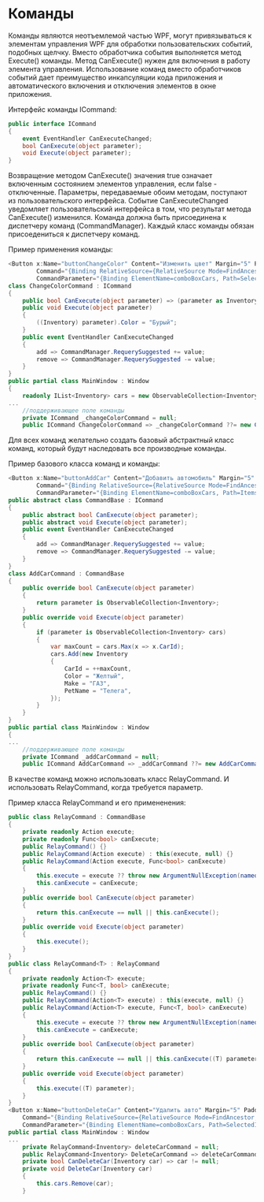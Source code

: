 # Команды

Команды являются неотъемлемой частью WPF, могут привязываться к элементам управления WPF для обработки пользовательских событий, подобных щелчку. Вместо обработчика события выполняется метод Execute() команды. Метод CanExecute() нужен для включения в работу элемента управления. Использование команд вместо обработчиков событий дает преимущество инкапсуляции кода приложения и автоматического включения и отключения элементов в окне приложения.

Интерфейс команды ICommand:

```csharp
public interface ICommand
{
    event EventHandler CanExecuteChanged;
    bool CanExecute(object parameter);
    void Execute(object parameter);
}
```

Возвращение методом CanExecute() значения true означает включенным состоянием элементов управления, если false - отключенные. Параметры, передаваемые обоим методам, поступают из пользовательского интерфейса. Событие CanExecuteChanged уведомляет пользовательский интерфейса в том, что результат метода CanExecute() изменился. Команда должна быть присоединена к диспетчеру команд (CommandManager). Каждый класс команды обязан присоедениться к диспетчеру команд.

Пример применения команды:

```csharp
<Button x:Name="buttonChangeColor" Content="Изменить цвет" Margin="5" Padding="4, 2"
        Command="{Binding RelativeSource={RelativeSource Mode=FindAncestor, AncestorType={x:Type Window}}, Path=ChangeColorCommand}"
        CommandParameter="{Binding ElementName=comboBoxCars, Path=SelectedItem}"/>
class ChangeColorCommand : ICommand
{
    public bool CanExecute(object parameter) => (parameter as Inventory) != null;
    public void Execute(object parameter)
    {
        ((Inventory) parameter).Color = "Бурый";
    }
    public event EventHandler CanExecuteChanged
    {
        add => CommandManager.RequerySuggested += value;
        remove => CommandManager.RequerySuggested -= value;
    }
}
public partial class MainWindow : Window
{
    readonly IList<Inventory> cars = new ObservableCollection<Inventory>(); //
...
    //поддерживающее поле команды
    private ICommand _changeColorCommand = null;
    public ICommand ChangeColorCommand => _changeColorCommand ??= new ChangeColorCommand();
```

Для всех команд желательно создать базовый абстрактный класс команд, который будут наследовать все производные команды.

Пример базового класса команд и команды:

```csharp
<Button x:Name="buttonAddCar" Content="Добавить автомобиль" Margin="5" Padding="4, 2"
        Command="{Binding RelativeSource={RelativeSource Mode=FindAncestor, AncestorType={x:Type Window}}, Path=AddCarCommand}"
        CommandParameter="{Binding ElementName=comboBoxCars, Path=ItemsSource}"/>
public abstract class CommandBase : ICommand
{
    public abstract bool CanExecute(object parameter);
    public abstract void Execute(object parameter);
    public event EventHandler CanExecuteChanged
    {
        add => CommandManager.RequerySuggested += value;
        remove => CommandManager.RequerySuggested -= value;
    }
}
class AddCarCommand : CommandBase
{
    public override bool CanExecute(object parameter)
    {
        return parameter is ObservableCollection<Inventory>;
    }
    public override void Execute(object parameter)
    {
        if (parameter is ObservableCollection<Inventory> cars)
        {
            var maxCount = cars.Max(x => x.CarId);
            cars.Add(new Inventory
            {
                CarId = ++maxCount,
                Color = "Желтый",
                Make = "ГАЗ",
                PetName = "Телега",
            });
        }
    }
}
public partial class MainWindow : Window
{
...
    //поддерживающее поле команды
    private ICommand _addCarCommand = null;
    public ICommand AddCarCommand => _addCarCommand ??= new AddCarCommand();
```

В качестве команд можно использовать класс RelayCommand. И использовать RelayCommand<T>, когда требуется параметр.
    
Пример класса RelayCommand и его примененения:

```csharp
public class RelayCommand : CommandBase
{
    private readonly Action execute;
    private readonly Func<bool> canExecute;
    public RelayCommand() {}
    public RelayCommand(Action execute) : this(execute, null) {}
    public RelayCommand(Action execute, Func<bool> canExecute)
    {
        this.execute = execute ?? throw new ArgumentNullException(nameof(execute));
        this.canExecute = canExecute;
    }
    public override bool CanExecute(object parameter)
    {
        return this.canExecute == null || this.canExecute();
    }
    public override void Execute(object parameter)
    {
        this.execute();
    }
}
public class RelayCommand<T> : RelayCommand
{
    private readonly Action<T> execute;
    private readonly Func<T, bool> canExecute;
    public RelayCommand() {}
    public RelayCommand(Action<T> execute) : this(execute, null) {}
    public RelayCommand(Action<T> execute, Func<T, bool> canExecute)
    {
        this.execute = execute ?? throw new ArgumentNullException(nameof(execute));
        this.canExecute = canExecute;
    }
    public override bool CanExecute(object parameter)
    {
        return this.canExecute == null || this.canExecute((T) parameter);
    }
    public override void Execute(object parameter)
    {
        this.execute((T) parameter);
    }
}
<Button x:Name="buttonDeleteCar" Content="Удалить авто" Margin="5" Padding="4, 2"
    Command="{Binding RelativeSource={RelativeSource Mode=FindAncestor, AncestorType={x:Type Window}}, Path=DeleteCarCommand}"
    CommandParameter="{Binding ElementName=comboBoxCars, Path=SelectedItem}"/>
public partial class MainWindow : Window
...
    private RelayCommand<Inventory> deleteCarCommand = null;
    public RelayCommand<Inventory> DeleteCarCommand => deleteCarCommand ??= new RelayCommand<Inventory>(DeleteCar, CanDeleteCar);
    private bool CanDeleteCar(Inventory car) => car != null;
    private void DeleteCar(Inventory car)
    {
        this.cars.Remove(car);
    }
```












